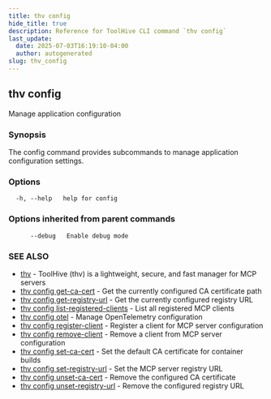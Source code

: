 ```yaml
---
title: thv config
hide_title: true
description: Reference for ToolHive CLI command `thv config`
last_update:
  date: 2025-07-03T16:19:10-04:00
  author: autogenerated
slug: thv_config
---
```


## thv config

Manage application configuration

### Synopsis

The config command provides subcommands to manage application configuration settings.

### Options

```
  -h, --help   help for config
```

### Options inherited from parent commands

```
      --debug   Enable debug mode
```

### SEE ALSO

* [thv](thv.md)	 - ToolHive (thv) is a lightweight, secure, and fast manager for MCP servers
* [thv config get-ca-cert](thv_config_get-ca-cert.md)	 - Get the currently configured CA certificate path
* [thv config get-registry-url](thv_config_get-registry-url.md)	 - Get the currently configured registry URL
* [thv config list-registered-clients](thv_config_list-registered-clients.md)	 - List all registered MCP clients
* [thv config otel](thv_config_otel.md)	 - Manage OpenTelemetry configuration
* [thv config register-client](thv_config_register-client.md)	 - Register a client for MCP server configuration
* [thv config remove-client](thv_config_remove-client.md)	 - Remove a client from MCP server configuration
* [thv config set-ca-cert](thv_config_set-ca-cert.md)	 - Set the default CA certificate for container builds
* [thv config set-registry-url](thv_config_set-registry-url.md)	 - Set the MCP server registry URL
* [thv config unset-ca-cert](thv_config_unset-ca-cert.md)	 - Remove the configured CA certificate
* [thv config unset-registry-url](thv_config_unset-registry-url.md)	 - Remove the configured registry URL

